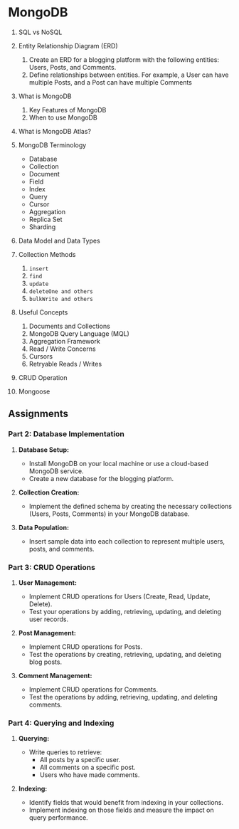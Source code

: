 # MongoDB

1. SQL vs NoSQL
2. Entity Relationship Diagram (ERD)
   1. Create an ERD for a blogging platform with the following entities: Users, Posts, and Comments.
   2. Define relationships between entities. For example, a User can have multiple Posts, and a Post can have multiple Comments
3. What is MongoDB

   1. Key Features of MongoDB
   2. When to use MongoDB

4. What is MongoDB Atlas?
5. MongoDB Terminology

   - Database
   - Collection
   - Document
   - Field
   - Index
   - Query
   - Cursor
   - Aggregation
   - Replica Set
   - Sharding

6. Data Model and Data Types
7. Collection Methods

   1. `insert`
   2. `find`
   3. `update`
   4. `deleteOne and others`
   5. `bulkWrite and others`

8. Useful Concepts

   1. Documents and Collections
   2. MongoDB Query Language (MQL)
   3. Aggregation Framework
   4. Read / Write Concerns
   5. Cursors
   6. Retryable Reads / Writes

9. CRUD Operation
10. Mongoose

## Assignments

### Part 2: Database Implementation

1. **Database Setup:**

   - Install MongoDB on your local machine or use a cloud-based MongoDB service.
   - Create a new database for the blogging platform.

2. **Collection Creation:**

   - Implement the defined schema by creating the necessary collections (Users, Posts, Comments) in your MongoDB database.

3. **Data Population:**
   - Insert sample data into each collection to represent multiple users, posts, and comments.

### Part 3: CRUD Operations

1. **User Management:**

   - Implement CRUD operations for Users (Create, Read, Update, Delete).
   - Test your operations by adding, retrieving, updating, and deleting user records.

2. **Post Management:**

   - Implement CRUD operations for Posts.
   - Test the operations by creating, retrieving, updating, and deleting blog posts.

3. **Comment Management:**
   - Implement CRUD operations for Comments.
   - Test the operations by adding, retrieving, updating, and deleting comments.

### Part 4: Querying and Indexing

1. **Querying:**

   - Write queries to retrieve:
     - All posts by a specific user.
     - All comments on a specific post.
     - Users who have made comments.

2. **Indexing:**
   - Identify fields that would benefit from indexing in your collections.
   - Implement indexing on those fields and measure the impact on query performance.
